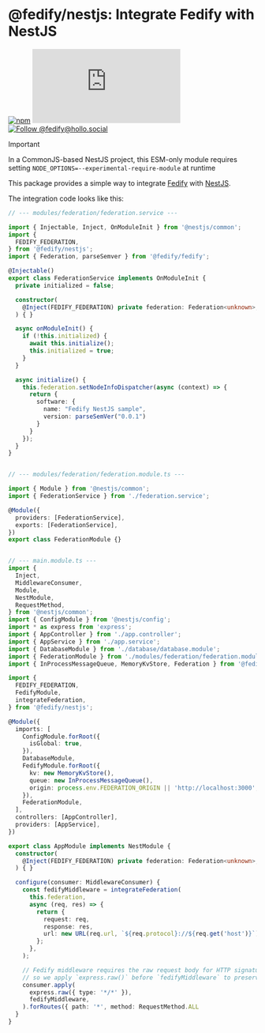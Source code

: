 <!-- deno-fmt-ignore-file -->

@fedify/nestjs: Integrate Fedify with NestJS
============================================

[![npm][npm badge]][npm]
[![Matrix][Matrix badge]][Matrix]
[![Follow @fedify@hollo.social][@fedify@hollo.social badge]][@fedify@hollo.social]

> [!IMPORTANT]
> In a CommonJS-based NestJS project, this ESM-only module requires setting `NODE_OPTIONS=--experimental-require-module` at runtime

This package provides a simple way to integrate [Fedify] with [NestJS].

The integration code looks like this:

~~~~ typescript
// --- modules/federation/federation.service ---

import { Injectable, Inject, OnModuleInit } from '@nestjs/common';
import {
  FEDIFY_FEDERATION,
} from '@fedify/nestjs';
import { Federation, parseSemver } from '@fedify/fedify';

@Injectable()
export class FederationService implements OnModuleInit {
  private initialized = false;

  constructor(
    @Inject(FEDIFY_FEDERATION) private federation: Federation<unknown>,
  ) { }

  async onModuleInit() {
    if (!this.initialized) {
      await this.initialize();
      this.initialized = true;
    }
  }

  async initialize() {
    this.federation.setNodeInfoDispatcher(async (context) => {
      return {
        software: {
          name: "Fedify NestJS sample",
          version: parseSemVer("0.0.1")
        }
      }
    });
  }
}


// --- modules/federation/federation.module.ts ---

import { Module } from '@nestjs/common';
import { FederationService } from './federation.service';

@Module({
  providers: [FederationService],
  exports: [FederationService],
})
export class FederationModule {}


// --- main.module.ts ---
import {
  Inject,
  MiddlewareConsumer,
  Module,
  NestModule,
  RequestMethod,
} from '@nestjs/common';
import { ConfigModule } from '@nestjs/config';
import * as express from 'express';
import { AppController } from './app.controller';
import { AppService } from './app.service';
import { DatabaseModule } from './database/database.module';
import { FederationModule } from './modules/federation/federation.module';
import { InProcessMessageQueue, MemoryKvStore, Federation } from '@fedify/fedify';

import {
  FEDIFY_FEDERATION,
  FedifyModule,
  integrateFederation,
} from '@fedify/nestjs';

@Module({
  imports: [
    ConfigModule.forRoot({
      isGlobal: true,
    }),
    DatabaseModule,
    FedifyModule.forRoot({
      kv: new MemoryKvStore(),
      queue: new InProcessMessageQueue(),
      origin: process.env.FEDERATION_ORIGIN || 'http://localhost:3000',
    }),
    FederationModule,
  ],
  controllers: [AppController],
  providers: [AppService],
})

export class AppModule implements NestModule {
  constructor(
    @Inject(FEDIFY_FEDERATION) private federation: Federation<unknown>,
  ) { }

  configure(consumer: MiddlewareConsumer) {
    const fedifyMiddleware = integrateFederation(
      this.federation,
      async (req, res) => {
        return {
          request: req,
          response: res,
          url: new URL(req.url, `${req.protocol}://${req.get('host')}`),
        };
      },
    );

    // Fedify middleware requires the raw request body for HTTP signature verification
    // so we apply `express.raw()` before `fedifyMiddleware` to preserve the body.
    consumer.apply(
      express.raw({ type: '*/*' }),
      fedifyMiddleware,
    ).forRoutes({ path: '*', method: RequestMethod.ALL
  }
}

~~~~

[npm]: https://www.npmjs.com/package/@fedify/nestjs
[npm badge]: https://img.shields.io/npm/v/@fedify/express?logo=npm
[Matrix]: https://matrix.to/#/#fedify:matrix.org
[Matrix badge]: https://img.shields.io/matrix/fedify%3Amatrix.org
[@fedify@hollo.social badge]: https://fedi-badge.deno.dev/@fedify@hollo.social/followers.svg
[@fedify@hollo.social]: https://hollo.social/@fedify
[Fedify]: https://fedify.dev/
[NestJS]: https://nestjs.com/
